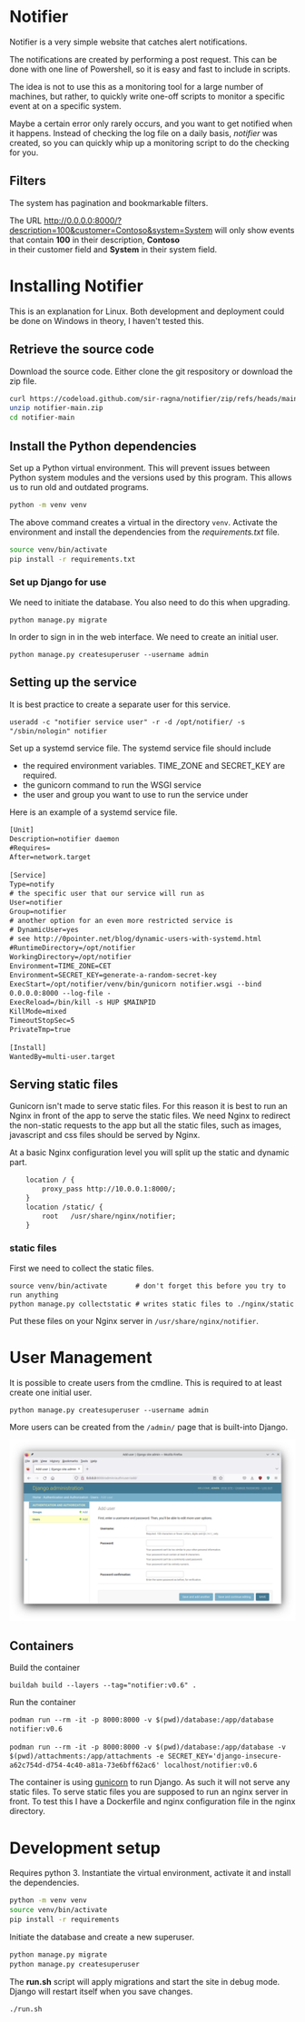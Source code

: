 
# Notifier

Notifier is a very simple website that catches alert notifications.

The notifications are created by performing a post request.
This can be done with one line of Powershell, so it is easy and fast to 
include in scripts.

The idea is not to use this as a monitoring tool for a large number of machines, 
but rather, to quickly write one-off scripts to monitor a specific event at on a 
specific system.

Maybe a certain error only rarely occurs, and you want to get 
notified when it happens. Instead of checking the log file on a daily basis,
_notifier_ was created, so you can quickly whip up a monitoring script to do 
the checking for you.

## Filters

The system has pagination and bookmarkable filters.

The URL http://0.0.0.0:8000/?description=100&customer=Contoso&system=System 
will only show events that contain **100** in their description, **Contoso**  
in their customer field and **System** in their system field.

# Installing Notifier

This is an explanation for Linux.
Both development and deployment could be done on Windows in theory, I haven't
tested this.

## Retrieve the source code

Download the source code. Either clone the git respository or download
the zip file.

```sh
curl https://codeload.github.com/sir-ragna/notifier/zip/refs/heads/main -o notifier-main.zip   
unzip notifier-main.zip
cd notifier-main
```

## Install the Python dependencies

Set up a Python virtual environment. This will prevent issues between Python 
system modules and the versions used by this program. This allows us to run 
old and outdated programs.

```sh
python -m venv venv
```

The above command creates a virtual in the directory `venv`.
Activate the environment and install the dependencies from the _requirements.txt_ file.

```sh
source venv/bin/activate
pip install -r requirements.txt
```

### Set up Django for use

We need to initiate the database. You also need to do this when upgrading.

    python manage.py migrate

In order to sign in in the web interface. We need to create an initial user.

    python manage.py createsuperuser --username admin

## Setting up the service

It is best practice to create a separate user for this service.

```
useradd -c "notifier service user" -r -d /opt/notifier/ -s "/sbin/nologin" notifier
```

Set up a systemd service file.
The systemd service file should include
- the required environment variables. TIME_ZONE and SECRET_KEY are required.
- the gunicorn command to run the WSGI service
- the user and group you want to use to run the service under

Here is an example of a systemd service file.

```
[Unit]
Description=notifier daemon
#Requires=
After=network.target

[Service]
Type=notify
# the specific user that our service will run as
User=notifier
Group=notifier
# another option for an even more restricted service is
# DynamicUser=yes
# see http://0pointer.net/blog/dynamic-users-with-systemd.html
#RuntimeDirectory=/opt/notifier
WorkingDirectory=/opt/notifier
Environment=TIME_ZONE=CET
Environment=SECRET_KEY=generate-a-random-secret-key
ExecStart=/opt/notifier/venv/bin/gunicorn notifier.wsgi --bind 0.0.0.0:8000 --log-file -
ExecReload=/bin/kill -s HUP $MAINPID
KillMode=mixed
TimeoutStopSec=5
PrivateTmp=true

[Install]
WantedBy=multi-user.target
```

## Serving static files

Gunicorn isn't made to serve static files.
For this reason it is best to run an Nginx in front of the app to serve the 
static files. We need Nginx to redirect the non-static requests to the app but
all the static files, such as images, javascript and css files should be served
by Nginx.

At a basic Nginx configuration level you will split up the static and dynamic part.

```
    location / {
        proxy_pass http://10.0.0.1:8000/;
    }
    location /static/ {
        root   /usr/share/nginx/notifier;
    }
```

### static files

First we need to collect the static files.

```
source venv/bin/activate       # don't forget this before you try to run anything
python manage.py collectstatic # writes static files to ./nginx/static
```

Put these files on your Nginx server in `/usr/share/nginx/notifier`.


# User Management

It is possible to create users from the cmdline. This is required to 
at least create one initial user.

    python manage.py createsuperuser --username admin

More users can be created from the `/admin/` page that is built-into Django.

![screenshot of the add user screen](screenshots/add-user.png)



## Containers

Build the container

    buildah build --layers --tag="notifier:v0.6" .  

Run the container

    podman run --rm -it -p 8000:8000 -v $(pwd)/database:/app/database notifier:v0.6

    podman run --rm -it -p 8000:8000 -v $(pwd)/database:/app/database -v $(pwd)/attachments:/app/attachments -e SECRET_KEY='django-insecure-a62c754d-d754-4c40-a81a-73e6bff62ac6' localhost/notifier:v0.6

The container is using [gunicorn](https://gunicorn.org/) 
to run Django. As such it will not serve any
static files. To serve static files you are supposed to run an nginx server in 
front. To test this I have a Dockerfile and nginx configuration file in 
the nginx directory.

# Development setup

Requires python 3. Instantiate the virtual environment, activate it and install
the dependencies.

```sh
python -m venv venv
source venv/bin/activate
pip install -r requirements
```

Initiate the database and create a new superuser.

```sh
python manage.py migrate
python manage.py createsuperuser
```

The **run.sh** script will apply migrations and start the site in debug mode.
Django will restart itself when you save changes.

```sh
./run.sh
```
